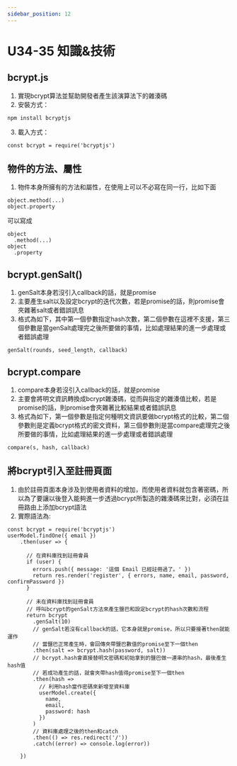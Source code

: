 ```yaml
---
sidebar_position: 12
---
```


# U34-35 知識&技術


## bcrypt.js 
1. 實現bcrypt算法並幫助開發者產生該演算法下的雜湊碼
2. 安裝方式：  
```
npm install bcryptjs 
```
3. 載入方式：

```
const bcrypt = require('bcryptjs') 
```


## 物件的方法、屬性
1. 物件本身所擁有的方法和屬性，在使用上可以不必寫在同一行，比如下面
```
object.method(...)
object.property
```
可以寫成

```
object
  .method(...)
object
  .property
```
## bcrypt.genSalt()
1. genSalt本身若沒引入callback的話，就是promise
2. 主要產生salt以及設定bcrypt的迭代次數，若是promise的話，則promise會夾雜著salt或者錯誤訊息
3. 格式為如下，其中第一個參數指定hash次數，第二個參數在這裡不支援，第三個參數是當genSalt處理完之後所要做的事情，比如處理結果的進一步處理或者錯誤處理
```
genSalt(rounds, seed_length, callback)
```

## bcrypt.compare
1. compare本身若沒引入callback的話，就是promise
2. 主要會將明文資訊轉換成bcrypt雜湊碼，從而與指定的雜湊值比較，若是promise的話，則promise會夾雜著比較結果或者錯誤訊息
3. 格式為如下，第一個參數是指定何種明文資訊要做bcrypt格式的比較，第二個參數則是定義bcrypt格式的密文資料，第三個參數則是當compare處理完之後所要做的事情，比如處理結果的進一步處理或者錯誤處理
```
compare(s, hash, callback)
```

## 將bcrypt引入至註冊頁面
1. 由於註冊頁面本身涉及到使用者資料的增加，而使用者資料就包含著密碼，所以為了要讓以後登入能夠進一步透過bcrypt所製造的雜湊碼來比對，必須在註冊路由上添加bcrypt語法
2. 實際語法為:

```
const bcrypt = require('bcryptjs')
userModel.findOne({ email })
    .then(user => {

      // 在資料庫找到註冊會員
      if (user) {
        errors.push({ message: '這個 Email 已經註冊過了。' })
        return res.render('register', { errors, name, email, password, confirmPassword })
      }

      // 未在資料庫找到註冊會員
      // 呼叫bcrypt的genSalt方法來產生鹽巴和設定bcrypt的hash次數和流程
      return bcrypt
        .genSalt(10)
        // genSalt若沒有callback的話，它本身就是promise，所以只要接著then就能運作
        // 當鹽巴正常產生時，會回傳夾帶鹽巴數值的promise至下一個then
        .then(salt => bcrypt.hash(password, salt))
        // bcrypt.hash會直接替明文密碼和初始拿到的鹽巴做一連串的hash，最後產生hash值
        // 若成功產生的話，就會夾帶hash值得promise至下一個then
        .then(hash =>
          // 利用hash當作密碼來新增至資料庫
          userModel.create({
            name,
            email,
            password: hash
          })
        )
        // 資料庫處理之後的then和catch
        .then(() => res.redirect('/'))
        .catch((error) => console.log(error))

    })
```